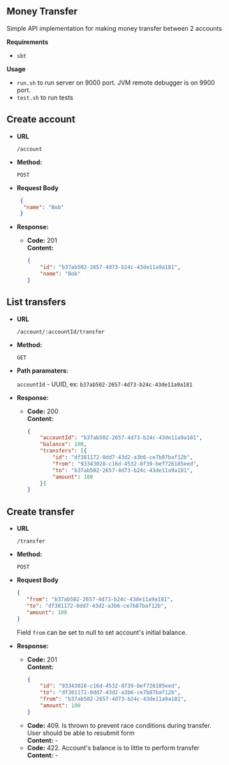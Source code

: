 **Money Transfer**
----

Simple API implementation for making money transfer between 2 accounts

**Requirements**

* `sbt`

**Usage**

* `run.sh` to run server on 9000 port. JVM remote debugger is on 9900 port.
* `test.sh` to run tests

**Create account**
----

* **URL**

   `/account`

 
* **Method:**
 
  `POST`
 
* **Request Body**

  ```json
   { 
    "name": "Bob"
   }
  ```
 
* **Response:**
  * **Code:** 201 <br />
    **Content:** 
    ```json
    {
        "id": "b37ab502-2657-4d73-b24c-43de11a9a181",
        "name": "Bob"
    }
    ```

**List transfers**
----

* **URL**

   `/account/:accountId/transfer`

 
* **Method:**
 
  `GET`

* **Path paramaters:**
  
  `accountId` - UUID, ex: `b37ab502-2657-4d73-b24c-43de11a9a181`
 
* **Response:**
  * **Code:** 200 <br />
    **Content:** 
    ```json
    {
        "accountId": "b37ab502-2657-4d73-b24c-43de11a9a181",
        "balance": 100,
        "transfers": [{
            "id": "df381172-0dd7-43d2-a3b6-ce7b87baf12b",
            "from": "93343028-c16d-4532-8f39-bef726185eed",
            "to": "b37ab502-2657-4d73-b24c-43de11a9a181",
            "amount": 100
        }]
    }
    ```

**Create transfer**
----

* **URL**

   `/transfer`

 
* **Method:**
 
  `POST`

* **Request Body**

  ```json
  { 
     "from": "b37ab502-2657-4d73-b24c-43de11a9a181",
     "to": "df381172-0dd7-43d2-a3b6-ce7b87baf12b",
     "amount": 100
  }
  ```
  
  Field `from` can be set to null to set account's initial balance.

* **Response:**
  * **Code:** 201 <br />
    **Content:** 
    ```json
    {
        "id": "93343028-c16d-4532-8f39-bef726185eed",
        "to": "df381172-0dd7-43d2-a3b6-ce7b87baf12b",
        "from": "b37ab502-2657-4d73-b24c-43de11a9a181",
        "amount": 100
    }
    ```
  * **Code:** 409. Is thrown to prevent race conditions during transfer. User should be able to resubmit form <br />
    **Content:** -
  * **Code:** 422. Account's balance is to little to perform transfer <br />
    **Content:** -



